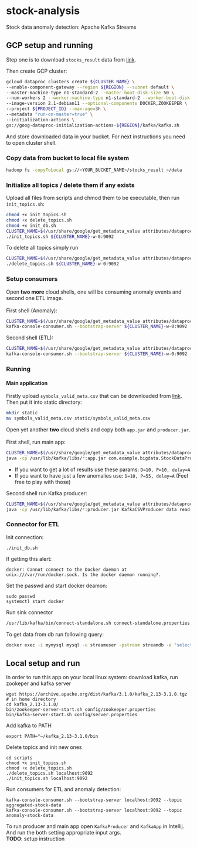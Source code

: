 # stock-analysis
Stock data anomaly detection: Apache Kafka Streams

## GCP setup and running
Step one is to download ``stocks_result`` data from [link](http://www.cs.put.poznan.pl/kjankiewicz/bigdata/stream_project). 

Then create GCP cluster:
```sh
gcloud dataproc clusters create ${CLUSTER_NAME} \
--enable-component-gateway --region ${REGION} --subnet default \
--master-machine-type n1-standard-2 --master-boot-disk-size 50 \
--num-workers 2 --worker-machine-type n1-standard-2 --worker-boot-disk-size 50 \
--image-version 2.1-debian11 --optional-components DOCKER,ZOOKEEPER \
--project ${PROJECT_ID} --max-age=3h \
--metadata "run-on-master=true" \
--initialization-actions \
gs://goog-dataproc-initialization-actions-${REGION}/kafka/kafka.sh
```
And store downloaded data in your bucket. For next instructions you need to open cluster shell.

### Copy data from bucket to local file system
```sh
hadoop fs -copyToLocal gs://<YOUR_BUCKET_NAME>/stocks_result ~/data
```

### Initialize all topics / delete them if any exists
Upload all files from scripts and chmod them to be executable, then run ``init_topics.sh``:
```sh
chmod +x init_topics.sh
chmod +x delete_topics.sh
chmod +x init_db.sh
CLUSTER_NAME=$(/usr/share/google/get_metadata_value attributes/dataproc-cluster-name)
./init_topics.sh ${CLUSTER_NAME}-w-0:9092
```

To delete all topics simply run
```sh
CLUSTER_NAME=$(/usr/share/google/get_metadata_value attributes/dataproc-cluster-name)
./delete_topics.sh ${CLUSTER_NAME}-w-0:9092
```

### Setup consumers
Open **two more** cloud shells, one will be consuming anomaly events and second one ETL image. <br> <br>
First shell (Anomaly):
```sh
CLUSTER_NAME=$(/usr/share/google/get_metadata_value attributes/dataproc-cluster-name)
kafka-console-consumer.sh --bootstrap-server ${CLUSTER_NAME}-w-0:9092 --topic anomaly-stock-data 
```
Second shell (ETL):
```sh
CLUSTER_NAME=$(/usr/share/google/get_metadata_value attributes/dataproc-cluster-name)
kafka-console-consumer.sh --bootstrap-server ${CLUSTER_NAME}-w-0:9092 --topic aggregated-stock-data
```
### Running
#### Main application
Firstly upload ``symbols_valid_meta.csv`` that can be downloaded from [link](http://www.cs.put.poznan.pl/kjankiewicz/bigdata/stream_project). Then put it into static directory:
```sh
mkdir static
mv symbols_valid_meta.csv static/symbols_valid_meta.csv
```

Open yet another **two** cloud shells and copy both ```app.jar``` and ```producer.jar```. <br> <br>
First shell, run main app:
```sh
CLUSTER_NAME=$(/usr/share/google/get_metadata_value attributes/dataproc-cluster-name)
java -cp /usr/lib/kafka/libs/*:app.jar com.example.bigdata.StockDataProcessing read-stock-data <D> <P> <delay> ${CLUSTER_NAME}-w-0:9092
```
* If you want to get a lot of results use these params: ``D=10, P=10, delay=A``
* If you want to have just a few anomalies use: ```D=10, P=55, delay=A``` (Feel free to play with those)

Second shell run Kafka producer:
```sh
CLUSTER_NAME=$(/usr/share/google/get_metadata_value attributes/dataproc-cluster-name)
java -cp /usr/lib/kafka/libs/*:producer.jar KafkaCSVProducer data read-stock-data 1
```
### Connector for ETL
Init connection:
```
./init_db.sh
```

If getting this alert:
```
docker: Cannot connect to the Docker daemon at unix:///var/run/docker.sock. Is the docker daemon running?.
```
Set the passwd and start docker deamon:
```
sudo passwd
systemctl start docker
```

Run sink connector
```sh
/usr/lib/kafka/bin/connect-standalone.sh connect-standalone.properties connect-jdbc-sink.properties
```

To get data from db run following query:
```sh
docker exec -i mymysql mysql -u streamuser -pstream streamdb -e "select * from stockETL;"
```

## Local setup and run 
In order to run this app on your local linux system: download kafka, run zookeper and kafka server
```
wget https://archive.apache.org/dist/kafka/3.1.0/kafka_2.13-3.1.0.tgz # in home directory
cd kafka_2.13-3.1.0/
bin/zookeeper-server-start.sh config/zookeeper.properties
bin/kafka-server-start.sh config/server.properties
```

Add kafka to PATH
```
export PATH="~/kafka_2.13-3.1.0/bin
```

Delete topics and init new ones
```
cd scripts
chmod +x init_topics.sh
chmod +x delete_topics.sh
./delete_topics.sh localhost:9092
./init_topics.sh localhost:9092
```

Run consumers for ETL and anomaly detection:
```
kafka-console-consumer.sh --bootstrap-server localhost:9092 --topic aggregated-stock-data
kafka-console-consumer.sh --bootstrap-server localhost:9092 --topic anomaly-stock-data
```

To run producer and main app open ```KafkaProducer``` and ```KafkaApp``` in Intellij.
And run the both setting appropriate input args. <br>
**TODO**: setup instruction

